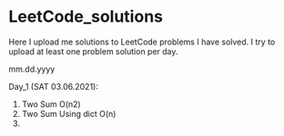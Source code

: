 # LeetCode_solutions
Here I upload me solutions to LeetCode problems I have solved.
I try to upload at least one problem solution per day.

mm.dd.yyyy

Day_1 (SAT 03.06.2021): 
1) Two Sum O(n2)
2) Two Sum Using dict O(n)
3) 
